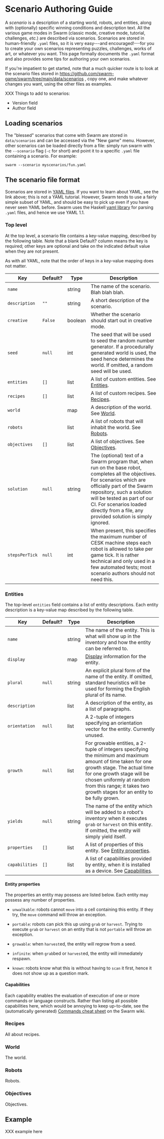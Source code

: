 # Scenario Authoring Guide

A *scenario* is a description of a starting world, robots, and
entities, along with (optionally) specific winning conditions and
description text. All the various game modes in Swarm (classic mode,
creative mode, tutorial, challenges, *etc.*) are described via
scenarios. Scenarios are stored in human-friendly `.yaml` files, so it
is very easy---and encouraged!---for you to create your own scenarios
representing puzzles, challenges, works of art, or whatever you want.
This page formally documents the `.yaml` format and also provides some
tips for authoring your own scenarios.

If you're impatient to get started, note that a much quicker route is
to look at the scenario files stored in
https://github.com/swarm-game/swarm/tree/main/data/scenarios , copy
one, and make whatever changes you want, using the other files as
examples.

XXX Things to add to scenarios:
  - Version field
  - Author field

## Loading scenarios

The "blessed" scenarios that come with Swarm are stored in
`data/scenarios` and can be accessed via the "New game" menu.
However, other scenarios can be loaded directly from a file: simply
run swarm with the `--scenario` flag (`-c` for short) and point it to
a specific `.yaml` file containing a scenario.  For example:

```
swarm --scenario myscenarios/fun.yaml
```

## The scenario file format

Scenarios are stored in [YAML files](https://yaml.org/). If you want
to learn about YAML, see the link above; this is not a YAML tutorial.
However, Swarm tends to use a fairly simple subset of YAML, and should
be easy to pick up even if you have never seen YAML before.  Swarm
uses the Haskell [yaml
library](https://hackage.haskell.org/package/yaml) for parsing `.yaml`
files, and hence we use YAML 1.1.

### Top level

At the top level, a scenario file contains a key-value mapping,
described by the following table.  Note that a blank Default? column
means the key is required; other keys are optional and take on the
indicated default value when they are not present.

As with all YAML, note that the order of keys in a key-value mapping
does not matter.

| Key            | Default? | Type    | Description                                                                                                                                                                                                                                                                                                     |
|----------------|----------|---------|-----------------------------------------------------------------------------------------------------------------------------------------------------------------------------------------------------------------------------------------------------------------------------------------------------------------|
| `name`         |          | string  | The name of the scenario.  Blah blah blah.                                                                                                                                                                                                                                                                      |
| `description`  | `""`     | string  | A short description of the scenario.                                                                                                                                                                                                                                                                            |
| `creative`     | `False`  | boolean | Whether the scenario should start out in creative mode.                                                                                                                                                                                                                                                         |
| `seed`         | `null`   | int     | The seed that will be used to seed the random number generator.  If a procedurally generated world is used, the seed hence determines the world.  If omitted, a random seed will be used.                                                                                                                       |
| `entities`     | `[]`     | list    | A list of custom entities.  See [Entities](#entities).                                                                                                                                                                                                                                                          |
| `recipes`      | `[]`     | list    | A list of custom recipes.  See [Recipes](#recipes).                                                                                                                                                                                                                                                             |
| `world`        |          | map     | A description of the world.  See [World](#world).                                                                                                                                                                                                                                                               |
| `robots`       |          | list    | A list of robots that will inhabit the world.  See [Robots](#robots).                                                                                                                                                                                                                                           |
| `objectives`   | `[]`     | list    | A list of objectives.  See [Objectives](#objectives).                                                                                                                                                                                                                                                           |
| `solution`     | `null`   | string  | The (optional) text of a Swarm program that, when run on the base robot, completes all the objectives.  For scenarios which are officially part of the Swarm repository, such a solution will be tested as part of our CI.  For scenarios loaded directly from a file, any provided solution is simply ignored. |
| `stepsPerTick` | `null`   | int     | When present, this specifies the maximum number of CESK machine steps each robot is allowed to take per game tick.  It is rather technical and only used in a few automated tests; most scenario authors should not need this.                                                                                  |

### Entities

The top-level `entities` field contains a list of entity
descriptions.  Each entity description is a key-value map described by
the following table.

| Key            | Default? | Type   | Description                                                                                                                                                                                                                                                                      |
|----------------|----------|--------|----------------------------------------------------------------------------------------------------------------------------------------------------------------------------------------------------------------------------------------------------------------------------------|
| `name`         |          | string | The name of the entity.  This is what will show up in the inventory and how the entity can be referred to.                                                                                                                                                                       |
| `display`      |          | map    | [Display](#display) information for the entity.                                                                                                                                                                                                                                  |
| `plural`       | `null`   | string | An explicit plural form of the name of the entity.  If omitted, standard heuristics will be used for forming the English plural of its name.                                                                                                                                     |
| `description`  |          | list   | A description of the entity, as a list of paragraphs.                                                                                                                                                                                                                            |
| `orientation`  | `null`   | list   | A 2-tuple of integers specifying an orientation vector for the entity. Currently unused.                                                                                                                                                                                         |
| `growth`       | `null`   | list   | For growable entities, a 2-tuple of integers specifying the minimum and maximum amount of time taken for one growth stage.  The actual time for one growth stage will be chosen uniformly at random from this range; it takes two growth stages for an entity to be fully grown. |
| `yields`       | `null`   | string | The name of the entity which will be added to a robot's inventory when it executes `grab` or `harvest` on this entity.  If omitted, the entity will simply yield itself.                                                                                                         |
| `properties`   | `[]`     | list   | A list of properties of this entity.  See [Entity properties](#entity-properties).                                                                                                                                                                                               |
| `capabilities` | `[]`     | list   | A list of capabilities provided by entity, when it is installed as a device.  See [Capabilities](#capabilities).                                                                                                                                                                 |

#### Entity properties

The properties an entity may possess are listed below.  Each entity
may possess any number of properties.

- `unwalkable`: robots cannot `move` into a cell containing this
  entity.  If they try, the `move` command will throw an exception.

- `portable`: robots can pick this up using `grab` or `harvest`.
  Trying to execute `grab` or `harvest` on an entity that is not
  `portable` will throw an exception.

- `growable`: when `harvest`ed, the entity will regrow from a seed.

- `infinite`: when `grab`bed or `harvest`ed, the entity will
  immediately respawn.

- `known`: robots know what this is without having to `scan` it first,
  hence it does not show up as a question mark.

#### Capabilities

Each capability enables the evaluation of execution of one or more
commands or language constructs. Rather than listing all possible
capabilities here, which would be annoying to keep up-to-date, see the
(automatically generated) [Commands cheat
sheet](https://github.com/swarm-game/swarm/wiki/Commands-Cheat-Sheet)
on the Swarm wiki.

### Recipes

All about recipes.

### World

The world.

### Robots

Robots.

### Objectives

Objectives.

## Example

XXX example here
